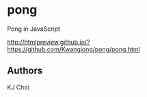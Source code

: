 # pong
Pong in JavaScript

http://htmlpreview.github.io/?https://github.com/Kwangjong/pong/pong.html

## Authors
KJ Choi
